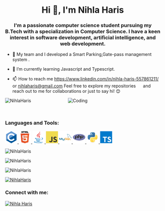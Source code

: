<h1 align="center">Hi 👋, I'm Nihla Haris</h1>
<h3 align="center">I'm a passionate computer science student pursuing my B.Tech with a specialization in Computer Science. I have a keen interest in software development, artificial intelligence, and web development.</h3>

- 🔭 My team and I developed a Smart Parking,Gate-pass management system .<br/>

- 🌱 I’m currently learning Javascript and Typescript.</br>

- 📫 How to reach me https://www.linkedin.com/in/nihla-haris-557861211/ or nihlaharis@gmail.com Feel free to explore my repositories &nbsp;&nbsp;&nbsp;&nbsp;&nbsp;and reach out to me for collaborations or just to say hi! 😊

<img align="right" alt="Coding" width="300" src="https://user-images.githubusercontent.com/74038190/212746035-d5c61762-973c-44c0-aec7-887f3b7690e3.gif">
<p align="left"> <img src="https://komarev.com/ghpvc/?username=NihlaHaris&label=Profile%20views&color=0e75b6&style=flat" alt="NihlaHaris" /> </p>

<p align="left"> <a href="https://twitter.com/" target="blank"><img src="https://img.shields.io/twitter/follow/?logo=twitter&style=for-the-badge" alt="" /></a> </p>
<h3 align="left">Languages and Tools:</h3>
<p align="left"> <a href="https://www.cprogramming.com/" target="_blank" rel="noreferrer"> 
<img src="https://raw.githubusercontent.com/devicons/devicon/master/icons/c/c-original.svg" alt="c" width="40" height="40"/> </a> <a href="https://www.w3schools.com/css/" target="_blank" rel="noreferrer"> 
 <img src="https://raw.githubusercontent.com/devicons/devicon/master/icons/html5/html5-original-wordmark.svg" alt="html5" width="40" height="40"/> </a> <a href="https://www.java.com" target="_blank" rel="noreferrer"> <img src="https://raw.githubusercontent.com/devicons/devicon/master/icons/java/java-original.svg" alt="java" width="40" height="40"/> </a> <a href="https://developer.mozilla.org/en-US/docs/Web/JavaScript" target="_blank" rel="noreferrer"> 
<img src="https://raw.githubusercontent.com/devicons/devicon/master/icons/javascript/javascript-original.svg" alt="javascript" width="40" height="40"/> </a> <a href="https://www.mysql.com/" target="_blank" rel="noreferrer"> 
<img src="https://raw.githubusercontent.com/devicons/devicon/master/icons/mysql/mysql-original-wordmark.svg" alt="mysql" width="40" height="40"/> </a> <a href="https://www.php.net" target="_blank" rel="noreferrer">
<img src="https://raw.githubusercontent.com/devicons/devicon/master/icons/php/php-original.svg" alt="php" width="40" height="40"/> </a> <a href="https://www.python.org" target="_blank" rel="noreferrer">
<img src="https://raw.githubusercontent.com/devicons/devicon/master/icons/python/python-original.svg" alt="python" width="40" height="40"/> </a> <a href="https://www.typescriptlang.org/" target="_blank" rel="noreferrer"> 
<img src="https://raw.githubusercontent.com/devicons/devicon/master/icons/typescript/typescript-original.svg" alt="typescript" width="40" height="40"/> </a> </p>
<p><img src="https://github-readme-stats.vercel.app/api/top-langs?username=NihlaHaris&show_icons=true&locale=en&layout=compact" alt="NihlaHaris" /></p>
<p><img  src="https://github-readme-stats.vercel.app/api?username=NihlaHaris&show_icons=true&locale=en" alt="NihlaHaris" /></p>
<p><img  src="https://github-readme-streak-stats.herokuapp.com/?user=NihlaHaris&" alt="NihlaHaris" /></p>
<p align ="left"> <a href="https://github.com/ryo-ma/github-profile-trophy"><img src="https://github-profile-trophy.vercel.app/?username=NihlaHaris" alt="NihlaHaris" /></a> </p>
<h3 align="left">Connect with me:</h3>
<p align="left">
<a href="https://www.linkedin.com/in/nihla-haris-557861211/" target="blank"><img align="center" src="https://raw.githubusercontent.com/rahuldkjain/github-profile-readme-generator/master/src/images/icons/Social/linked-in-alt.svg" alt="Nihla Haris" height="30" width="40" /></a>

</p>
